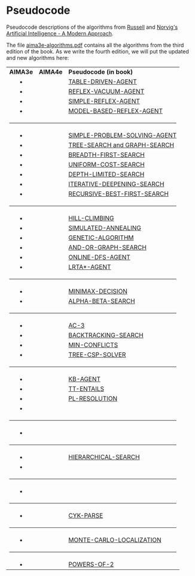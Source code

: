 # Pseudocode
Pseudocode descriptions of the algorithms from [Russell](http://www.cs.berkeley.edu/~russell/) and [Norvig's](http://www.norvig.com/) [Artificial Intelligence - A Modern Approach](http://aima.cs.berkeley.edu/).

The file [aima3e-algorithms.pdf](https://github.com/aimacode/pseudocode/blob/master/aima3e-algorithms.pdf) contains all the algorithms from the third edition of the book. As we write the fourth edition, we will put the updated and new algorithms here:

<table style="width:100%">
   <tbody>
   <tr>
       <td align="center"><b>AIMA3e</b></td>
       <td align="center"><b>AIMA4e</b></td>
       <td><b>Pseudocode (in book)</b></td>
   </tr>
   <tr>
       <td align="center">&bull;</td>
       <td align="center"></td>
       <td><a href="md/Table-Driven-Agent.md">TABLE-DRIVEN-AGENT</a></td>
   </tr>
   <tr>
       <td align="center">&bull;</td>
       <td align="center"></td>
       <td><a href="md/Reflex-Vacuum-Agent.md">REFLEX-VACUUM-AGENT</a></td>
   </tr>
   <tr>
       <td align="center">&bull;</td>
       <td align="center"></td>
       <td><a href="md/Simple-Reflex-Agent.md">SIMPLE-REFLEX-AGENT</a></td>
   </tr>
   <tr>
       <td align="center">&bull;</td>
       <td align="center"></td>
       <td><a href="md/Model-Based-Reflex-Agent.md">MODEL-BASED-REFLEX-AGENT</a></td>
   </tr>
   <tr>
        <td colspan="3"><hr/></td>
   </tr>
   <tr>
       <td align="center">&bull;</td>
       <td align="center"></td>
       <td><a href="md/Simple-Problem-Solving-Agent.md">SIMPLE-PROBLEM-SOLVING-AGENT</a></td>
   </tr>
   <tr>
       <td align="center">&bull;</td>
       <td align="center"></td>
       <td><a href="md/Tree-Search-and-Graph-Search.md">TREE-SEARCH and GRAPH-SEARCH</a></td>
   </tr>
   <tr>
       <td align="center">&bull;</td>
       <td align="center"></td>
       <td><a href="md/Breadth-First-Search.md">BREADTH-FIRST-SEARCH</a></td>
   </tr>
   <tr>
       <td align="center">&bull;</td>
       <td align="center"></td>
       <td><a href="md/Uniform-Cost-Search.md">UNIFORM-COST-SEARCH</a></td>
   </tr>
   <tr>
       <td align="center">&bull;</td>
       <td align="center"></td>
       <td><a href="md/Depth-Limited-Search.md">DEPTH-LIMITED-SEARCH</a></td>
   </tr>
   <tr>
       <td align="center">&bull;</td>
       <td align="center"></td>
       <td><a href="md/Iterative-Deepening-Search.md">ITERATIVE-DEEPENING-SEARCH</a></td>
   </tr>
   <tr>
       <td align="center">&bull;</td>
       <td align="center"></td>
       <td><a href="md/Recursive-Best-First-Search.md">RECURSIVE-BEST-FIRST-SEARCH</a></td>
   </tr>
   <tr>
        <td colspan="3"><hr/></td>
   </tr>
   <tr>
       <td align="center">&bull;</td>
       <td align="center"></td>
       <td><a href="md/Hill-Climbing.md">HILL-CLIMBING</a></td>
   </tr>
   <tr>
       <td align="center">&bull;</td>
       <td align="center"></td>
       <td><a href="md/Simulated-Annealing.md">SIMULATED-ANNEALING</a></td>
   </tr>
   <tr>
       <td align="center">&bull;</td>
       <td align="center"></td>
       <td><a href="md/Genetic-Algorithm.md">GENETIC-ALGORITHM</a></td>
   </tr>
   <tr>
       <td align="center">&bull;</td>
       <td align="center"></td>
       <td><a href="md/And-Or-Graph-Search.md">AND-OR-GRAPH-SEARCH</a></td>
   </tr>
   <tr>
       <td align="center">&bull;</td>
       <td align="center"></td>
       <td><a href="md/Online-DFS-Agent.md">ONLINE-DFS-AGENT</a></td>
   </tr>
   <tr>
       <td align="center">&bull;</td>
       <td align="center"></td>
       <td><a href="md/LRTAStar-Agent.md">LRTA*-AGENT</a></td>
   </tr>
   <tr>
        <td colspan="3"><hr/></td>
   </tr>
   <tr>
       <td align="center">&bull;</td>
       <td align="center"></td>
       <td><a href="md/Minimax-Decision.md">MINIMAX-DECISION</a></td>
   </tr>
   <tr>
       <td align="center">&bull;</td>
       <td align="center"></td>
       <td><a href="md/Alpha-Beta-Search.md">ALPHA-BETA-SEARCH</a></td>
   </tr>
   <tr>
        <td colspan="3"><hr/></td>
   </tr>
   <tr>
       <td align="center">&bull;</td>
       <td align="center"></td>
       <td><a href="md/AC-3.md">AC-3</a></td>
   </tr>
   <tr>
       <td align="center">&bull;</td>
       <td align="center"></td>
       <td><a href="md/Backtracking-Search.md">BACKTRACKING-SEARCH</a></td>
   </tr>
   <tr>
       <td align="center">&bull;</td>
       <td align="center"></td>
       <td><a href="md/Min-Conflicts.md">MIN-CONFLICTS</a></td>
   </tr>  
   <tr>
       <td align="center">&bull;</td>
       <td align="center"></td>
       <td><a href="md/Tree-CSP-Solver.md">TREE-CSP-SOLVER</a></td>
   </tr>    
   <tr>
        <td colspan="3"><hr/></td>
   </tr>
   <tr>
       <td align="center">&bull;</td>
       <td align="center"></td>
       <td><a href="md/KB-Agent.md">KB-AGENT</a></td>
   </tr>
   <tr>
       <td align="center">&bull;</td>
       <td align="center"></td>
       <td><a href="md/TT-Entails.md">TT-ENTAILS</a></td>
   </tr>
   <tr>
       <td align="center">&bull;</td>
       <td align="center"></td>
       <td><a href="md/PL-Resolution.md">PL-RESOLUTION</a></td>
   </tr>
   <tr>
       <td align="center">&bull;</td>
       <td align="center"></td>
       <td><a href=""></a></td>
   </tr>
   <tr>
        <td colspan="3"><hr/></td>
   </tr>
   <tr>
       <td align="center">&bull;</td>
       <td align="center"></td>
       <td><a href=""></a></td>
   </tr>
   <tr>
        <td colspan="3"><hr/></td>
   </tr>
   <tr>
       <td align="center">&bull;</td>
       <td align="center"></td>
       <td><a href="md/Hierarchical-Search.md">HIERARCHICAL-SEARCH</a></td>
       <tr>
           <td align="center">&bull;</td>
           <td align="center"></td>
           <td><a href=""></a></td>
       </tr>       
   </tr>   
   <tr>
        <td colspan="3"><hr/></td>
   </tr>
   <tr>
       <td align="center">&bull;</td>
       <td align="center"></td>
       <td><a href=""></a></td>
   </tr>
   <tr>
        <td colspan="3"><hr/></td>
   </tr>   
   <tr>
       <td align="center">&bull;</td>
       <td align="center"></td>
       <td><a href="md/CYK-Parse.md">CYK-PARSE</a></td>
   </tr>
   <tr>
        <td colspan="3"><hr/></td>
   </tr>
   <tr>
       <td align="center">&bull;</td>
       <td align="center"></td>
       <td><a href="md/Monte-Carlo-Localization.md">MONTE-CARLO-LOCALIZATION</a></td>
   </tr>
   <tr>
        <td colspan="3"><hr/></td>
   </tr>
   <tr>
       <td align="center">&bull;</td>
       <td align="center"></td>
       <td><a href="md/Powers-Of-2.md">POWERS-OF-2</a></td>
   </tr>
   </tbody>
</table>
